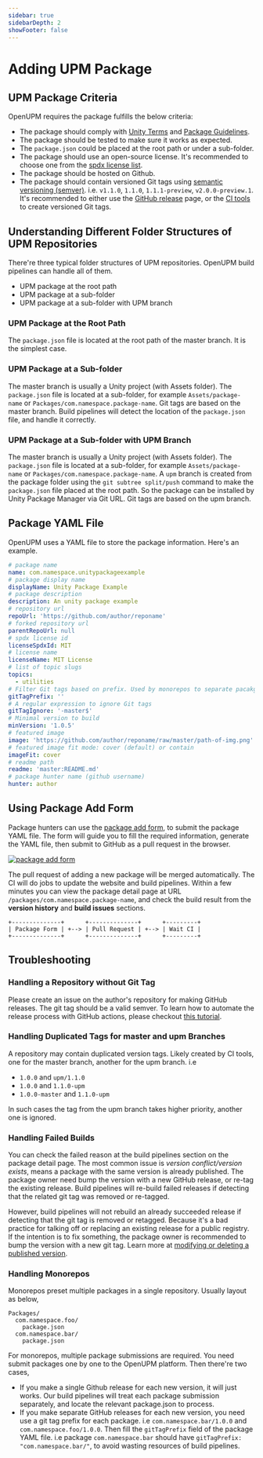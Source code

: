 ```yaml
---
sidebar: true
sidebarDepth: 2
showFooter: false
---
```

# Adding UPM Package

## UPM Package Criteria

OpenUPM requires the package fulfills the below criteria:
- The package should comply with [Unity Terms](https://unity3d.com/legal/terms-of-service/software) and [Package Guidelines](https://unity3d.com/legal/terms-of-service/software/package-guidelines).
- The package should be tested to make sure it works as expected.
- The `package.json` could be placed at the root path or under a sub-folder.
- The package should use an open-source license. It's recommended to choose one from the [spdx license list](https://spdx.org/licenses/).
- The package should be hosted on Github.
- The package should contain versioned Git tags using [semantic versioning (semver)](https://semver.org/). i.e. `v1.1.0`, `1.1.0`, `1.1.1-preview`, `v2.0.0-preview.1`. It's recommended to either use the [GitHub release](https://help.github.com/en/github/administering-a-repository/creating-releases) page, or the [CI tools](https://medium.com/openupm/how-to-maintain-upm-package-part-2-f352fbf5f87c) to create versioned Git tags.

## Understanding Different Folder Structures of UPM Repositories

There're three typical folder structures of UPM repositories. OpenUPM build pipelines can handle all of them.

- UPM package at the root path
- UPM package at a sub-folder
- UPM package at a sub-folder with UPM branch

### UPM Package at the Root Path

The `package.json` file is located at the root path of the master branch. It is the simplest case.

### UPM Package at a Sub-folder

The master branch is usually a Unity project (with Assets folder). The `package.json` file is located at a sub-folder, for example `Assets/package-name` or `Packages/com.namespace.package-name`. Git tags are based on the master branch. Build pipelines will detect the location of the `package.json` file, and handle it correctly.

### UPM Package at a Sub-folder with UPM Branch

The master branch is usually a Unity project (with Assets folder). The `package.json` file is located at a sub-folder, for example `Assets/package-name` or `Packages/com.namespace.package-name`. A `upm` branch is created from the package folder using the `git subtree split/push` command to make the `package.json` file placed at the root path. So the package can be installed by Unity Package Manager via Git URL. Git tags are based on the upm branch.

## Package YAML File

OpenUPM uses a YAML file to store the package information. Here's an example.

```yaml
# package name
name: com.namespace.unitypackageexample
# package display name
displayName: Unity Package Example
# package description
description: An unity package example
# repository url
repoUrl: 'https://github.com/author/reponame'
# forked repository url
parentRepoUrl: null
# spdx license id
licenseSpdxId: MIT
# license name
licenseName: MIT License
# list of topic slugs
topics:
  - utilities
# Filter Git tags based on prefix. Used by monorepos to separate pacakges
gitTagPrefix: ''
# A regular expression to ignore Git tags
gitTagIgnore: '-master$'
# Minimal version to build
minVersion: '1.0.5'
# featured image
image: 'https://github.com/author/reponame/raw/master/path-of-img.png'
# featured image fit mode: cover (default) or contain
imageFit: cover
# readme path
readme: 'master:README.md'
# package hunter name (github username)
hunter: author
```

## Using Package Add Form

Package hunters can use the [package add form](/packages/add/), to submit the package YAML file. The form will guide you to fill the required information, generate the YAML file, then submit to GitHub as a pull request in the browser.

[![package add form](./images/package-add-form.png)](/packages/add/)

The pull request of adding a new package will be merged automatically. The CI will do jobs to update the website and build pipelines. Within a few minutes you can view the package detail page at URL `/packages/com.namespace.package-name`, and check the build result from the **version history** and **build issues** sections.

```
+--------------+      +--------------+      +---------+
| Package Form | +--> | Pull Request | +--> | Wait CI |
+--------------+      +--------------+      +---------+
```

## Troubleshooting

### Handling a Repository without Git Tag

Please create an issue on the author's repository for making GitHub releases. The git tag should be a valid semver. To learn how to automate the release process with GitHub actions, please checkout [this tutorial](https://medium.com/openupm/how-to-maintain-upm-package-part-2-f352fbf5f87c).

### Handling Duplicated Tags for master and upm Branches

A repository may contain duplicated version tags. Likely created by CI tools, one for the master branch, another for the upm branch. i.e

- `1.0.0` and `upm/1.1.0`
- `1.0.0` and `1.1.0-upm`
- `1.0.0-master` and `1.1.0-upm`

In such cases the tag from the upm branch takes higher priority, another one is ignored.

### Handling Failed Builds

You can check the failed reason at the build pipelines section on the package detail page. The most common issue is *version conflict/version exists*, means a package with the same version is already published. The package owner need bump the version with a new GitHub release, or re-tag the existing release. Build pipelines will re-build failed releases if detecting that the related git tag was removed or re-tagged.

However, build pipelines will not rebuild an already succeeded release if detecting that the git tag is removed or retagged. Because it's a bad practice for talking off or replacing an existing release for a public registry. If the intention is to fix something, the package owner is recommended to bump the version with a new git tag. Learn more at [modifying or deleting a published version](modifying-upm-package.md#modifying-or-deleting-a-published-version).

### Handling Monorepos

Monorepos preset multiple packages in a single repository. Usually layout as below,

```
Packages/
  com.namespace.foo/
    package.json
  com.namespace.bar/
    package.json
```

For monorepos, multiple package submissions are required. You need submit packages one by one to the OpenUPM platform. Then there're two cases,
- If you make a single Github release for each new version, it will just works. Our build pipelines will treat each package submission separately, and locate the relevant package.json to process.
- If you make separate GitHub releases for each new version, you need use a git tag prefix for each package. i.e `com.namespace.bar/1.0.0` and `com.namespace.foo/1.0.0`. Then fill the `gitTagPrefix` field of the package YAML file. i.e package `com.namespace.bar` should have `gitTagPrefix: "com.namespace.bar/"`, to avoid wasting resources of build pipelines.

